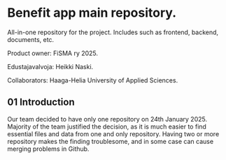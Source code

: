 # Benefit app main repository.
All-in-one repository for the project. Includes such as frontend, backend, documents, etc.

Product owner: FiSMA ry 2025.

Edustajavalvoja: Heikki Naski.

Collaborators: Haaga-Helia University of Applied Sciences. 

## 01 Introduction

Our team decided to have only one repository on 24th January 2025.
Majority of the team justified the decision, as it is much easier
to find essential files and data from one and only repository.
Having two or more repository makes the finding troublesome,
and in some case can cause merging problems in Github.
